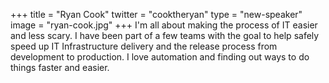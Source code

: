 +++
title = "Ryan Cook"
twitter = "cooktheryan"
type = "new-speaker"
image = "ryan-cook.jpg"
+++
I'm all about making the process of IT easier and less scary.  I have been part of a few teams with the goal to help safely speed up IT Infrastructure delivery and the release process from development to production. I love automation and finding out ways to do things faster and easier.